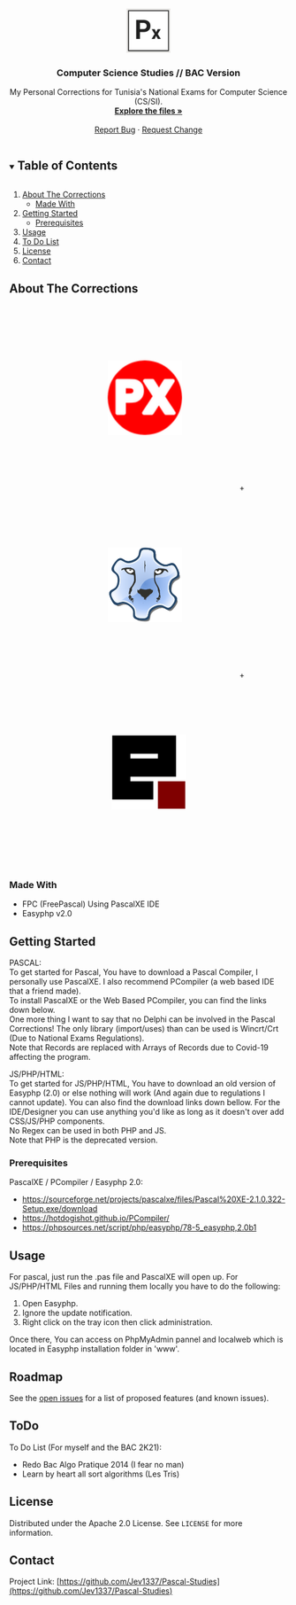 <!--
*** Thanks for checking out the Best-README-Template. If you have a suggestion
*** that would make this better, please fork the repo and create a pull request
*** or simply open an issue with the tag "enhancement".
*** Thanks again! Now go create something AMAZING! :D
***
***
***
*** To avoid retyping too much info. Do a search and replace for the following:
*** github_username, repo_name, twitter_handle, email, project_title, project_description
--> 



<!-- PROJECT SHIELDS -->
<!--
*** I'm using markdown "reference style" links for readability.
*** Reference links are enclosed in brackets [ ] instead of parentheses ( ).
*** See the bottom of this document for the declaration of the reference variables
*** for contributors-url, forks-url, etc. This is an optional, concise syntax you may use.
*** https://www.markdownguide.org/basic-syntax/#reference-style-links
-->
<!--
[![Contributors][contributors-shield]][contributors-url]
[![Forks][forks-shield]][forks-url]
[![Stargazers][stars-shield]][stars-url]
[![Issues][issues-shield]][issues-url]
[![MIT License][license-shield]][license-url]
-->


<!-- PROJECT LOGO -->
<br />
<p align="center">
  <a href="https://github.com/Jev1337/Pascal-Studies">
    <img src="explorer_0KnDLzyOVG.png" alt="Logo" width="80" height="80">
  </a>

  <h3 align="center">Computer Science Studies // BAC Version</h3>

  <p align="center">
    My Personal Corrections for Tunisia's National Exams for Computer Science (CS/SI).
    <br />
    <a href="https://github.com/Jev1337/Pascal-Studies"><strong>Explore the files »</strong></a>
    <br />
    <br />
    <a href="https://github.com/Jev1337/Pascal-Studies/issues">Report Bug</a>
    ·
    <a href="https://github.com/Jev1337/Pascal-Studies/issues">Request Change</a>
  </p>
</p>



<!-- TABLE OF CONTENTS -->
<details open="open">
  <summary><h2 style="display: inline-block">Table of Contents</h2></summary>
  <ol>
    <li>
      <a href="#about-the-corrections">About The Corrections</a>
      <ul>
        <li><a href="#made-with">Made With</a></li>
      </ul>
    </li>
    <li>
      <a href="#getting-started">Getting Started</a>
      <ul>
        <li><a href="#prerequisites">Prerequisites</a></li>
      </ul>
    </li>
    <li><a href="#usage">Usage</a></li>
	<li><a href="#ToDo">To Do List</a></li>
    <li><a href="#license">License</a></li>
    <li><a href="#contact">Contact</a></li>
  </ol>
</details>



<!-- ABOUT THE Corrections -->
## About The Corrections

<div align="center"><a href="https://sourceforge.net/projects/pascalxe/" target="_blank"><img src="icon.png" alt="Logo" width="135" height="135" style="border:0px;margin:100px;clear:both;"></a> + <a href="https://www.freepascal.org/" target="_blank"><img src="fpc.png" alt="Logo" width="135" height="135" style="border:0px;margin:100px;clear:both;"></a> + <a href="https://www.easyphp.org/" target="_blank"><img src="ez.png" alt="Logo" width="135" height="135" style="border:0px;margin:100px;clear:both;"></a></div>


### Made With

* []()FPC (FreePascal) Using PascalXE IDE
* []()Easyphp v2.0

<!-- GETTING STARTED -->
## Getting Started

PASCAL:<br>
To get started for Pascal, You have to download a Pascal Compiler, I personally use PascalXE. I also recommend PCompiler (a web based IDE that a friend made). <br>
To install PascalXE or the Web Based PCompiler, you can find the links down below. <br>
One more thing I want to say that no Delphi can be involved in the Pascal Corrections! The only library (import/uses) than can be used is Wincrt/Crt (Due to National Exams Regulations).<br>
Note that Records are replaced with Arrays of Records due to Covid-19 affecting the program.<br>

JS/PHP/HTML:<br>
To get started for JS/PHP/HTML, You have to download an old version of Easyphp (2.0) or else nothing will work (And again due to regulations I cannot update). You can also find the download links down bellow. For the IDE/Designer you can use anything you'd like as long as it doesn't over add CSS/JS/PHP components.<br>
No Regex can be used in both PHP and JS.<br>
Note that PHP is the deprecated version.<br>

### Prerequisites

PascalXE / PCompiler / Easyphp 2.0:
* https://sourceforge.net/projects/pascalxe/files/Pascal%20XE-2.1.0.322-Setup.exe/download
* https://hotdogishot.github.io/PCompiler/ <br>
* https://phpsources.net/script/php/easyphp/78-5_easyphp,2.0b1
<!-- USAGE EXAMPLES -->
## Usage

For pascal, just run the .pas file and PascalXE will open up.
For JS/PHP/HTML Files and running them locally you have to do the following:
  <ol>
    <li>Open Easyphp.</li>
    <li>Ignore the update notification.</li>
    <li>Right click on the tray icon then click administration.</li>
  </ol>
Once there, You can access on PhpMyAdmin pannel and localweb which is located in Easyphp installation folder in 'www'. 

<!-- ROADMAP -->
## Roadmap

See the [open issues](https://github.com/Jev1337/Pascal-Studies/issues) for a list of proposed features (and known issues).

<!-- TO DO LIST -->
## ToDo
To Do List (For myself and the BAC 2K21):
* Redo Bac Algo Pratique 2014 (I fear no man)
* Learn by heart all sort algorithms (Les Tris)
<!-- LICENSE -->
## License

Distributed under the Apache 2.0 License. See `LICENSE` for more information.



<!-- CONTACT -->
## Contact

Project Link: [https://github.com/Jev1337/Pascal-Studies](https://github.com/Jev1337/Pascal-Studies)







<!-- MARKDOWN LINKS & IMAGES -->
<!-- https://www.markdownguide.org/basic-syntax/#reference-style-links -->
[contributors-shield]: https://img.shields.io/github/contributors/Jev1337/CS-Studies.svg?style=for-the-badge
[contributors-url]: https://github.com/Jev1337/CS-Studies/graphs/contributors
[forks-shield]: https://img.shields.io/github/forks/Jev1337/CS-Studies.svg?style=for-the-badge
[forks-url]: https://github.com/Jev1337/CS-Studies/network/members
[stars-shield]: https://img.shields.io/github/stars/Jev1337/CS-Studies.svg?style=for-the-badge
[stars-url]: https://github.com/Jev1337/CS-Studies/stargazers
[issues-shield]: https://img.shields.io/github/issues/Jev1337/CS-Studies.svg?style=for-the-badge
[issues-url]: https://github.com/Jev1337/CS-Studies/issues
[license-shield]: https://img.shields.io/github/license/Jev1337/CS-Studies?style=for-the-badge
[license-url]: https://github.com/Jev1337/CS-Studies/blob/master/LICENSE.txt
